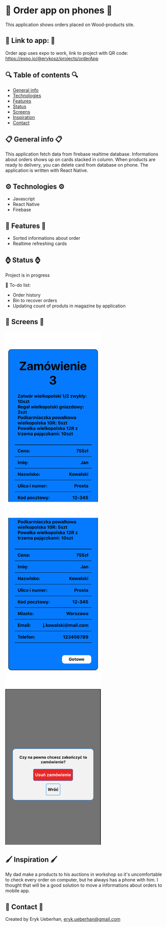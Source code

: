 # 📱 Order app on phones 📱 
This application shows orders placed on Wood-products site.

## 💢 Link to app: 💢
Order app uses expo to work, link to project with QR code: https://expo.io/@erykosz/projects/orderApp

## 🔍 Table of contents 🔍
* [General info](#general-info)
* [Technologies](#technologies)
* [Features](#features)
* [Status](#status)
* [Screens](#screens)
* [Inspiration](#inspiration)
* [Contact](#contact)


## 📋 General info 📋
This application fetch data from firebase realtime database. Informations about orders shows up on cards stacked in column.
When products are ready to delivery, you can delete card from database on phone.
The application is written with React Native.

## ⚙️ Technologies ⚙️
* Javascript
* React Native
* Firebase

## 🚀 Features 🚀
* Sorted informations about order
* Realtime refreshing cards

## ⌚️ Status ⌚️
Project is in progress

🔧 To-do list:
* Order history
* Bin to recover orders
* Updating count of produts in magazine by application

## 📸 Screens 📸
<img src='Screenshots/2.png' width='300'><img src='Screenshots/3.png' width='300'><img src='Screenshots/1.png' width='300'>

## 🖌 Inspiration 🖌
My dad make a products to his auctions in workshop so it's uncomfortable to check every order on computer, but he always has a phone with him.
I thought that will be a good solution to move a informations about orders to mobile app.

## 📧 Contact 📧
Created by Eryk Ueberhan,
eryk.ueberhan@gmail.com
